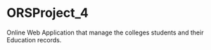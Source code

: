 # ORSProject_4
Online Web Application that manage the colleges students and their Education records.
